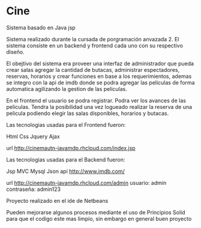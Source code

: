 Cine
====

Sistema basado en Java jsp

Sistema realizado durante la cursada de porgramación anvazada 2. El sistema consiste en un backend y 
frontend cada uno con su respectivo diseño. 

El obejtivo del sistema era proveer una interfaz de administrador que pueda crear salas agregar la 
cantidad de butacas, administrar espectadores, reservas, horarios y crear funciones en base a los 
requerimientos, ademas se integro con la api de imdb donde se podra agregar las peliculas de forma
automatica agilizando la gestion de las peliculas.

En el frontend el usuario se podra registrar. Podra ver los avances de las peliculas. Tendra la posibilidad 
una vez logueado realizar la reserva de una pelicula podiendo elegir las salas disponibles, horarios y butacas.

Las tecnologias usadas para el Frontend fueron: 

Html
Css
Jquery
Ajax 

url http://cinemautn-javamdp.rhcloud.com/index.jsp

Las tecnologias usadas para el Backend fueron:

Jsp
MVC
Mysql
Json
api http://www.imdb.com/

url http://cinemautn-javamdp.rhcloud.com/admin
usuario: admin 
contraseña: admin123


Proyecto realizado en el ide de Netbeans






Pueden mejorarse algunos procesos mediante el uso de Principios Solid para que el codigo este mas limpio, sin embargo en general buen proyecto
